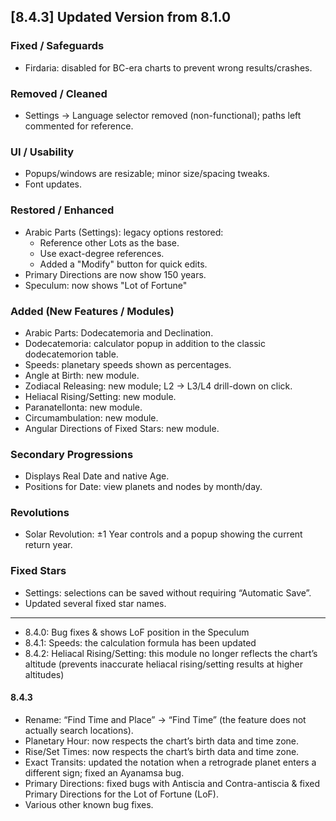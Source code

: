 ## [8.4.3] Updated Version from 8.1.0 

### Fixed / Safeguards
- Firdaria: disabled for BC-era charts to prevent wrong results/crashes.

### Removed / Cleaned
- Settings → Language selector removed (non-functional); paths left commented for reference.

### UI / Usability
- Popups/windows are resizable; minor size/spacing tweaks.
- Font updates.

### Restored / Enhanced
- Arabic Parts (Settings): legacy options restored:
  - Reference other Lots as the base.
  - Use exact-degree references.
  - Added a "Modify" button for quick edits.
- Primary Directions are now show 150 years.
- Speculum: now shows "Lot of Fortune"

### Added (New Features / Modules)
- Arabic Parts: Dodecatemoria and Declination.
- Dodecatemoria: calculator popup in addition to the classic dodecatemorion table.
- Speeds: planetary speeds shown as percentages.
- Angle at Birth: new module.
- Zodiacal Releasing: new module; L2 → L3/L4 drill-down on click.
- Heliacal Rising/Setting: new module.
- Paranatellonta: new module.
- Circumambulation: new module.
- Angular Directions of Fixed Stars: new module.

### Secondary Progressions
- Displays Real Date and native Age.
- Positions for Date: view planets and nodes by month/day.

### Revolutions
- Solar Revolution: ±1 Year controls and a popup showing the current return year.

### Fixed Stars
- Settings: selections can be saved without requiring “Automatic Save”.
- Updated several fixed star names.
--------------------------------------------------------------------------------------------------------------------------
- 8.4.0: Bug fixes & shows LoF position in the Speculum
- 8.4.1: Speeds: the calculation formula has been updated
- 8.4.2: Heliacal Rising/Setting: this module no longer reflects the chart’s altitude (prevents inaccurate heliacal rising/setting results at higher altitudes)
#### 8.4.3 
- Rename: “Find Time and Place” → “Find Time” (the feature does not actually search locations).
- Planetary Hour: now respects the chart’s birth data and time zone.
- Rise/Set Times: now respects the chart’s birth data and time zone.
- Exact Transits: updated the notation when a retrograde planet enters a different sign; fixed an Ayanamsa bug.
- Primary Directions: fixed bugs with Antiscia and Contra-antiscia & fixed Primary Directions for the Lot of Fortune (LoF).
- Various other known bug fixes.
